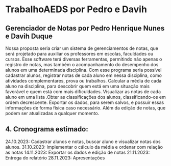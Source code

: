 # TrabalhoAEDS por Pedro e Davih

## Gerenciador de Notas por Pedro Henrique Nunes e Davih Duque
Nossa proposta seria criar um sistema de gerenciamentos de notas,  que será projetado para auxiliar os professores em escolas, faculdades ou cursos. Esse software terá diversas ferramentas,  permitindo não apenas o registro de notas, mas também o acompanhamento do desempenho dos alunos em uma determinada disciplina.  Com esse programa seria possível cadastrar alunos,  registrar notas de cada aluno em nessa disciplina, como atividades complementares, prova ou trabalhos. Calcular a média de cada aluno na disciplina, para descobrir quem está em uma situação mais favorável e quem está com mais dificuldades. Visualizar as notas de cada aluno em uma lista .Obter as classificações dos alunos, classificando-os em ordem decrescente. Exportar os dados, para serem salvos, e possuir essas informações de forma física caso necessário. Além da edição de notas, que podem ser atualizadas a qualquer momento.

## 4. Cronograma estimado:
24.10.2023: Cadastrar alunos e notas, buscar aluno e visualizar notas dos alunos.
31.10.2023: Implementar o cálculo da média e ordenar com relação as notas
14.11.2023: Exportar os dados e edição de notas
21.11.2023: Entrega do relatório
28.11.2023: Apresentações
